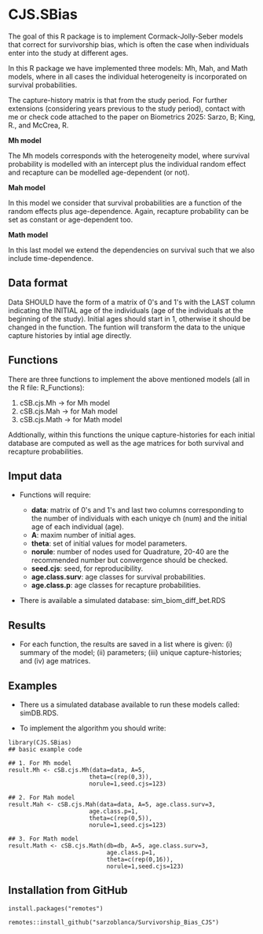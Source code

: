 # CJS.SBias

The goal of this R package is to implement Cormack-Jolly-Seber models that correct for survivorship bias, which is often the case when individuals enter into the study at different ages.

In this R package we have implemented three models: Mh, Mah, and Math models, where in all cases the individual heterogeneity is incorporated on survival probabilities. 

The capture-history matrix is that from the study period. For further extensions (considering years previous to the study period), contact with me or check code attached to the paper on Biometrics 2025: Sarzo, B; King, R., and McCrea, R.

**Mh model**

The Mh models corresponds with the heterogeneity model, where survival probability is modelled with an intercept plus the individual random effect and recapture can be modelled age-dependent (or not).

**Mah model**

In this model we consider that survival probabilities are a function of the random effects plus age-dependence. Again, recapture probability can be set as constant or age-dependent too. 

**Math model**

In this last model we extend the dependencies on survival such that we also include time-dependence.

## Data format

Data SHOULD have the form of a matrix of 0's and 1's with the LAST column indicating the INITIAL age of the individuals (age of the individuals at the beginning of the study). Initial ages should start in 1, otherwise it should be changed in the function. The funtion will transform the data to the unique capture histories by intial age directly.

## Functions

There are three functions to implement the above mentioned models (all in the R file: R_Functions):

1) cSB.cjs.Mh -> for Mh model
2) cSB.cjs.Mah -> for Mah model
3) cSB.cjs.Math -> for Math model

Addtionally, within this functions the unique capture-histories for each initial database are computed as well as the age matrices for both survival and recapture probabilities. 

## Imput data

+ Functions will require: 
  * **data**: matrix of 0's and 1's and last two columns corresponding to the number of individuals with each uniqye ch (num) and the initial age of each individual (age).
  * **A**: maxim number of initial ages.
  * **theta**: set of initial values for model parameters.
  * **norule**: number of nodes used for Quadrature, 20-40 are the recommended number but convergence should be checked.
  * **seed.cjs**: seed, for reproducibility.
  * **age.class.surv**: age classes for survival probabilities.
  * **age.class.p**: age classes for recapture probabilities.
 
+ There is available a simulated database: sim_biom_diff_bet.RDS

## Results

+ For each function, the results are saved in a list where is given: (i) summary of the model; (ii) parameters; (iii) unique capture-histories; and (iv) age matrices.

## Examples

+ There us a simulated database available to run these models called: simDB.RDS.

+ To implement the algorithm you should write:

```{r example}
library(CJS.SBias)
## basic example code

## 1. For Mh model
result.Mh <- cSB.cjs.Mh(data=data, A=5,
                       theta=c(rep(0,3)),
                       norule=1,seed.cjs=123)

## 2. For Mah model
result.Mah <- cSB.cjs.Mah(data=data, A=5, age.class.surv=3,
                       age.class.p=1,
                       theta=c(rep(0,5)),
                       norule=1,seed.cjs=123)

## 3. For Math model
result.Math <- cSB.cjs.Math(db=db, A=5, age.class.surv=3,
                            age.class.p=1,
                            theta=c(rep(0,16)),
                            norule=1,seed.cjs=123)
```

## Installation from GitHub

```{r example}
install.packages("remotes")

remotes::install_github("sarzoblanca/Survivorship_Bias_CJS")                           
```

